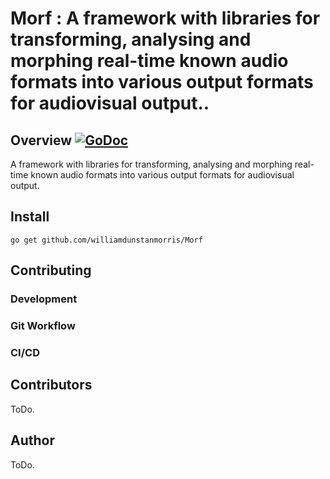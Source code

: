 # Morf : A framework with libraries for transforming, analysing and morphing real-time known audio formats into various output formats for audiovisual output..

## Overview [![GoDoc](https://godoc.org/github.com/williamdunstanmorris/Morf?status.svg)](https://godoc.org/github.com/williamdunstanmorris/Morf)

A framework with libraries for transforming, analysing and morphing real-time known audio formats into various output formats for audiovisual output.

## Install

```
go get github.com/williamdunstanmorris/Morf
```

## Contributing

### Development

### Git Workflow

### CI/CD

## Contributors

ToDo.

## Author

ToDo.
